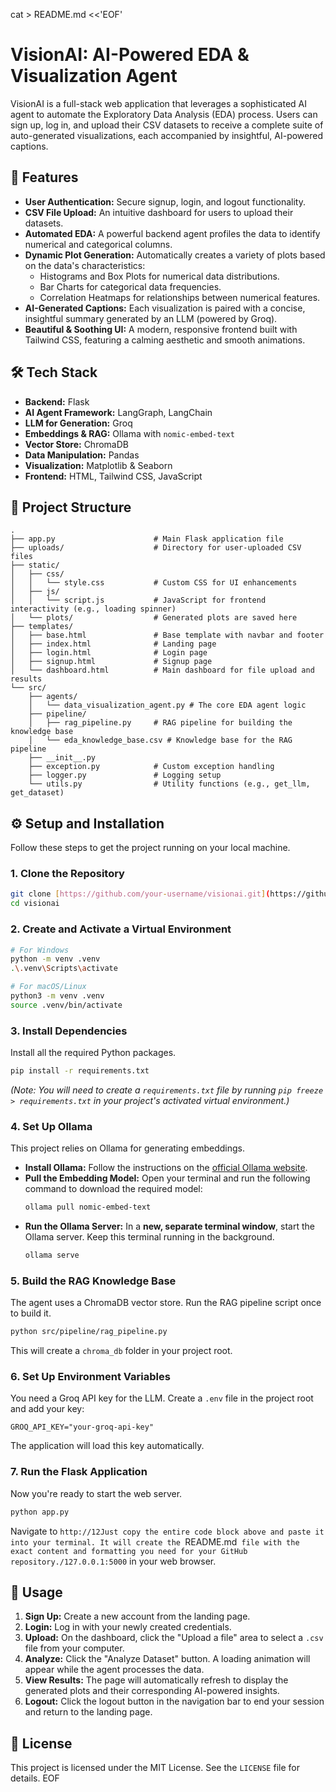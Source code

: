 cat > README.md <<'EOF'
# VisionAI: AI-Powered EDA & Visualization Agent

VisionAI is a full-stack web application that leverages a sophisticated AI agent to automate the Exploratory Data Analysis (EDA) process. Users can sign up, log in, and upload their CSV datasets to receive a complete suite of auto-generated visualizations, each accompanied by insightful, AI-powered captions.

## 🌟 Features

* **User Authentication:** Secure signup, login, and logout functionality.
* **CSV File Upload:** An intuitive dashboard for users to upload their datasets.
* **Automated EDA:** A powerful backend agent profiles the data to identify numerical and categorical columns.
* **Dynamic Plot Generation:** Automatically creates a variety of plots based on the data's characteristics:
  * Histograms and Box Plots for numerical data distributions.
  * Bar Charts for categorical data frequencies.
  * Correlation Heatmaps for relationships between numerical features.
* **AI-Generated Captions:** Each visualization is paired with a concise, insightful summary generated by an LLM (powered by Groq).
* **Beautiful & Soothing UI:** A modern, responsive frontend built with Tailwind CSS, featuring a calming aesthetic and smooth animations.

## 🛠️ Tech Stack

* **Backend:** Flask
* **AI Agent Framework:** LangGraph, LangChain
* **LLM for Generation:** Groq
* **Embeddings & RAG:** Ollama with `nomic-embed-text`
* **Vector Store:** ChromaDB
* **Data Manipulation:** Pandas
* **Visualization:** Matplotlib & Seaborn
* **Frontend:** HTML, Tailwind CSS, JavaScript

## 📂 Project Structure

```
.
├── app.py                      # Main Flask application file
├── uploads/                    # Directory for user-uploaded CSV files
├── static/
│   ├── css/
│   │   └── style.css           # Custom CSS for UI enhancements
│   ├── js/
│   │   └── script.js           # JavaScript for frontend interactivity (e.g., loading spinner)
│   └── plots/                  # Generated plots are saved here
├── templates/
│   ├── base.html               # Base template with navbar and footer
│   ├── index.html              # Landing page
│   ├── login.html              # Login page
│   ├── signup.html             # Signup page
│   └── dashboard.html          # Main dashboard for file upload and results
└── src/
    ├── agents/
    │   └── data_visualization_agent.py # The core EDA agent logic
    ├── pipeline/
    │   ├── rag_pipeline.py     # RAG pipeline for building the knowledge base
    │   └── eda_knowledge_base.csv # Knowledge base for the RAG pipeline
    ├── __init__.py
    ├── exception.py            # Custom exception handling
    ├── logger.py               # Logging setup
    └── utils.py                # Utility functions (e.g., get_llm, get_dataset)
```

## ⚙️ Setup and Installation

Follow these steps to get the project running on your local machine.

### 1. Clone the Repository

```bash
git clone [https://github.com/your-username/visionai.git](https://github.com/your-username/visionai.git)
cd visionai
```

### 2. Create and Activate a Virtual Environment

```bash
# For Windows
python -m venv .venv
.\.venv\Scripts\activate

# For macOS/Linux
python3 -m venv .venv
source .venv/bin/activate
```

### 3. Install Dependencies

Install all the required Python packages.

```bash
pip install -r requirements.txt
```

*(Note: You will need to create a `requirements.txt` file by running `pip freeze > requirements.txt` in your project's activated virtual environment.)*

### 4. Set Up Ollama

This project relies on Ollama for generating embeddings.

* **Install Ollama:** Follow the instructions on the [official Ollama website](https://ollama.com/).
* **Pull the Embedding Model:** Open your terminal and run the following command to download the required model:
  ```bash
  ollama pull nomic-embed-text
  ```
* **Run the Ollama Server:** In a **new, separate terminal window**, start the Ollama server. Keep this terminal running in the background.
  ```bash
  ollama serve
  ```

### 5. Build the RAG Knowledge Base

The agent uses a ChromaDB vector store. Run the RAG pipeline script once to build it.

```bash
python src/pipeline/rag_pipeline.py
```

This will create a `chroma_db` folder in your project root.

### 6. Set Up Environment Variables

You need a Groq API key for the LLM. Create a `.env` file in the project root and add your key:

```
GROQ_API_KEY="your-groq-api-key"
```

The application will load this key automatically.

### 7. Run the Flask Application

Now you're ready to start the web server.

```bash
python app.py
```

Navigate to `http://12Just copy the entire code block above and paste it into your terminal. It will create the `README.md` file with the exact content and formatting you need for your GitHub repository./127.0.0.1:5000` in your web browser.

## 🚀 Usage

1. **Sign Up:** Create a new account from the landing page.
2. **Login:** Log in with your newly created credentials.
3. **Upload:** On the dashboard, click the "Upload a file" area to select a `.csv` file from your computer.
4. **Analyze:** Click the "Analyze Dataset" button. A loading animation will appear while the agent processes the data.
5. **View Results:** The page will automatically refresh to display the generated plots and their corresponding AI-powered insights.
6. **Logout:** Click the logout button in the navigation bar to end your session and return to the landing page.

## 📄 License

This project is licensed under the MIT License. See the `LICENSE` file for details.
EOF
